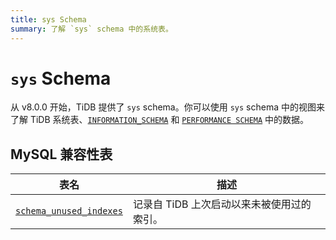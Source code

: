 ```yaml
---
title: sys Schema
summary: 了解 `sys` schema 中的系统表。
---
```


# `sys` Schema

从 v8.0.0 开始，TiDB 提供了 `sys` schema。你可以使用 `sys` schema 中的视图来了解 TiDB 系统表、[`INFORMATION_SCHEMA`](/information-schema/information-schema.md) 和 [`PERFORMANCE SCHEMA`](/performance-schema/performance-schema.md) 中的数据。

## MySQL 兼容性表

| 表名                                                                                       | 描述                                               |
|--------------------------------------------------------------------------------------------------|-----------------------------------------------------------|
| [`schema_unused_indexes`](/sys-schema/sys-schema-unused-indexes.md)                                  | 记录自 TiDB 上次启动以来未被使用过的索引。 |
